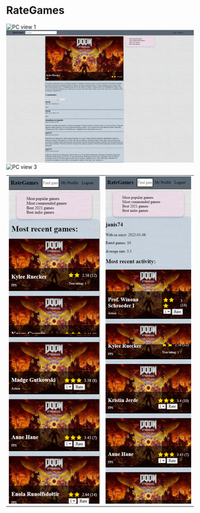# RateGames

![PC view 1](https://github.com/JacekJanur/RateGames/blob/main/public/img/p1.png?raw=true)
![PC view 2](https://github.com/JacekJanur/RateGames/blob/main/public/img/p2.png?raw=true)
![PC view 3](https://github.com/JacekJanur/RateGames/blob/main/public/img/p3.png?raw=true)

|  |  |
|--|--|
| ![Mobile view 2](https://github.com/JacekJanur/RateGames/blob/main/public/img/m1.png?raw=true) | ![Mobile view 2](https://github.com/JacekJanur/RateGames/blob/main/public/img/m2.png?raw=true) |


